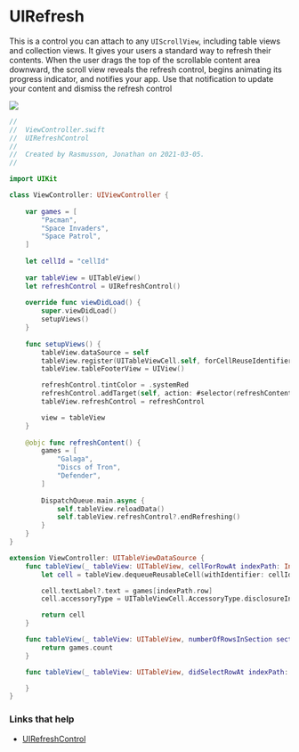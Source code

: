 # UIRefresh

This is a control you can attach to any `UIScrollView`, including table views and collection views. It gives your users a standard way to refresh their contents. When the user drags the top of the scrollable content area downward, the scroll view reveals the refresh control, begins animating its progress indicator, and notifies your app. Use that notification to update your content and dismiss the refresh control

![](images/demo2.gif)

```swift
//
//  ViewController.swift
//  UIRefreshControl
//
//  Created by Rasmusson, Jonathan on 2021-03-05.
//

import UIKit

class ViewController: UIViewController {
        
    var games = [
        "Pacman",
        "Space Invaders",
        "Space Patrol",
    ]
    
    let cellId = "cellId"
    
    var tableView = UITableView()
    let refreshControl = UIRefreshControl()
    
    override func viewDidLoad() {
        super.viewDidLoad()
        setupViews()
    }
    
    func setupViews() {
        tableView.dataSource = self
        tableView.register(UITableViewCell.self, forCellReuseIdentifier: cellId)
        tableView.tableFooterView = UIView()

        refreshControl.tintColor = .systemRed
        refreshControl.addTarget(self, action: #selector(refreshContent), for: .valueChanged)
        tableView.refreshControl = refreshControl

        view = tableView
    }
    
    @objc func refreshContent() {
        games = [
            "Galaga",
            "Discs of Tron",
            "Defender",
        ]
        
        DispatchQueue.main.async {
            self.tableView.reloadData()
            self.tableView.refreshControl?.endRefreshing()
        }
    }
}

extension ViewController: UITableViewDataSource {
    func tableView(_ tableView: UITableView, cellForRowAt indexPath: IndexPath) -> UITableViewCell {
        let cell = tableView.dequeueReusableCell(withIdentifier: cellId, for: indexPath)

        cell.textLabel?.text = games[indexPath.row]
        cell.accessoryType = UITableViewCell.AccessoryType.disclosureIndicator

        return cell
    }

    func tableView(_ tableView: UITableView, numberOfRowsInSection section: Int) -> Int {
        return games.count
    }

    func tableView(_ tableView: UITableView, didSelectRowAt indexPath: IndexPath) {

    }
}
```

### Links that help

- [UIRefreshControl](https://developer.apple.com/documentation/uikit/uirefreshcontrol)